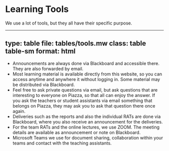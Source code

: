 # Learning Tools


We use a lot of tools, but they all have their specific purpose. 


---
type: table
file: tables/tools.mw
class: table table-sm
format: html
---


* Announcements are always done via Blackboard and accessible there. They are also forwarded by email. 
* Most learning material is available directly from this website, so you can access anytime and anywhere it without logging in. Some material may be distributed via Blackboard.
* Feel free to ask private questions via email, but ask questions that are interesting to everyone on Piazza, so that all can enjoy the answer. If you ask the teachers or student assistants via email something that belongs on Piazza, they may ask you to ask that question there once again. 
* Deliveries such as the reports and also the individual RATs are done via Blackboard, where you also receive an announcement for the deliveries.
* For the team RATs and the online lectures, we use ZOOM. The meeting details are available as announcement or note on Blackboard. 
* Microsoft Teams we use for document sharing, collaboration within your teams and contact with the teaching assistants. 
